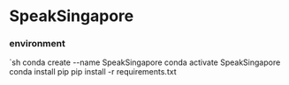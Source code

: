 # SpeakSingapore

### environment
`sh
conda create --name SpeakSingapore
conda activate SpeakSingapore
conda install pip
pip install -r requirements.txt